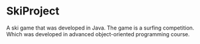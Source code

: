 # SkiProject

A ski game that was developed in Java.
The game is a surfing competition.
Which was developed in advanced object-oriented programming course.
